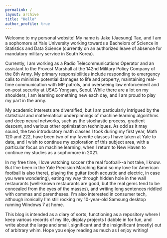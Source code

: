 ```yaml
---
permalink: /
layout: archive
title: "Hello"
author_profile: true
---
```


Welcome to my personal website! My name is Jake (Jaesung) Tae, and I am a sophomore at Yale University working towards a Bachelors of Science in Statistics and Data Science (currently on an authorized leave of absence for mandatory military service in South Korea).

Currently, I am working as a Radio Telecommunications Operator and an assistant to the Provost Marshall at the 142nd Military Policy Company of the 8th Army. My primary responsibilities include responding to emergency calls to minimize potential damages to life and property, maintaining real-time communication with MP patrols, and overseeing law enforcement and on-post security at USAG Yongsan, Seoul. While there are a lot on my shoulders, I am learning something new each day, and I am proud to play my part in the army.

My academic interests are diversified, but I am particularly intrigued by the statistical and mathematical underpinnings of machine learning algorithms and deep neural networks, such as the stochastic process, gradient descent, and various other optimization techniques. As odd as it may sound, the two introductory math classes I took during my first year, Math 120 and 222, have been two of my favorite classes I have taken at Yale to date, and I wish to continue my exploration of this subject area, with a particular focus on machine learning, when I return to New Haven to continue my studies as a sophomore in 2021. 

In my free time, I love watching soccer (the real football--a hot take, I know. But I've been in the Yale Precision Marching Band so my love for American football is also there), playing the guitar (both acoustic and electric, in case you were wondering), eating my way through hidden hole in the wall restaurants (well-known restaurants are good, but the real gems tend to be concealed from the eyes of the masses), and writing long sentences riddled with commas and parentheses. I'm also interested in consumer tech, although ironically I'm still rocking my 10-year-old Samsung desktop running Windows 7 at home. 

This blog is intended as a diary of sorts, functioning as a repository where I keep various records of my life, display projects I dabble in for fun, and write about the large and small, significant and the insignificant (mostly) out of arbitrary whim. Hope you enjoy reading as much as I  enjoy writing!